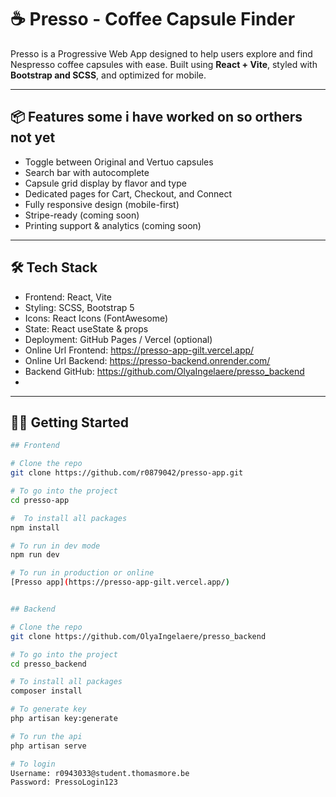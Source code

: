 # ☕ Presso - Coffee Capsule Finder

Presso is a  Progressive Web App designed to help users explore and find Nespresso coffee capsules with ease. Built using **React + Vite**, styled with **Bootstrap and SCSS**, and optimized for mobile.

---

## 📦 Features some i have worked on so orthers not yet 

- Toggle between Original and Vertuo capsules
- Search bar with autocomplete
- Capsule grid display by flavor and type
- Dedicated pages for Cart, Checkout, and Connect
- Fully responsive design (mobile-first)
- Stripe-ready (coming soon)
- Printing support & analytics (coming soon)

---

## 🛠 Tech Stack

- Frontend: React, Vite
- Styling: SCSS, Bootstrap 5
- Icons: React Icons (FontAwesome)
- State: React useState & props
- Deployment: GitHub Pages / Vercel (optional)
- Online Url Frontend: https://presso-app-gilt.vercel.app/
- Online Url Backend: https://presso-backend.onrender.com/
- Backend GitHub: https://github.com/OlyaIngelaere/presso_backend
- 

---

## 🧑‍💻 Getting Started

```bash
## Frontend

# Clone the repo
git clone https://github.com/r0879042/presso-app.git

# To go into the project
cd presso-app

#  To install all packages
npm install

# To run in dev mode
npm run dev

# To run in production or online 
[Presso app](https://presso-app-gilt.vercel.app/)


## Backend

# Clone the repo
git clone https://github.com/OlyaIngelaere/presso_backend

# To go into the project
cd presso_backend

# To install all packages
composer install

# To generate key
php artisan key:generate

# To run the api
php artisan serve

# To login
Username: r0943033@student.thomasmore.be
Password: PressoLogin123

